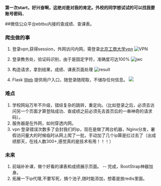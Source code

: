 **第一次start，好兴奋啊，这绝对是对我的肯定。外校的同学想试试的可以找我要账号密码**，

##微信公众平台ebtbu内接的查成绩、查课表。

### 爬虫做的事

1. 登录vpn,获得session，外网访问内网，需登录[北京工商大学vpn][1]
![VPN](http://ww3.sinaimg.cn/thumbnail/ce3f70bajw1f58jbvw18vj20g80b0jrz.jpg)

2. 登录教务处，验证码识别，由于是固定字符，准确度可达100%
![jwc](http://ww3.sinaimg.cn/thumbnail/ce3f70bajw1f58jd9l988j20bq0b8t9z.jpg)

3. 构造请求，拿到结果，成绩、课表页面处理
![result](http://ww2.sinaimg.cn/thumbnail/ce3f70bajw1f58jf5shsfj21kw0f8qa3.jpg)

4. Flask [Web][2] 提供用户入口，随登录随爬取，不储存任何信息。
![](http://ww3.sinaimg.cn/thumbnail/ce3f70bajw1f58jl54fr4j21kw0siwjz.jpg)

### 难点
1. 学校网站万年不升级，错综复杂的跳转，重定向。（比如登录之后，必须去访问另一个页面才算登陆成功、查成绩之前必须先去首页后的一串神奇的请求码）。
2. 服务器是在外网，如何穿透内网。
3. vpn 登录错误次数多了会封我们的ip，现在是做了两台机器，Nginx分发，暑假访问量大的时候临时从网上爬了一批，手动加了几个ip算是扛过去了（出成绩那天，在线人数300+,感觉真的是技术有用！！！）

### 未来
1. 前端补补课，做个好看的课表和成绩展示页面。 -- 完成，BootStrap神器加身。
2. 拓展一下ip代理,不要写死，搞个池子,随时能添加，想着是放redis里面。


  [1]: https://vpn.btbu.edu.cn
  [2]: http://ali.ebtbu.com:5000/login.html
